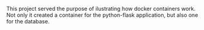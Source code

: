 This project served the purpose of ilustrating how docker containers work. Not only it created a container for the python-flask application, but also one for the database.
